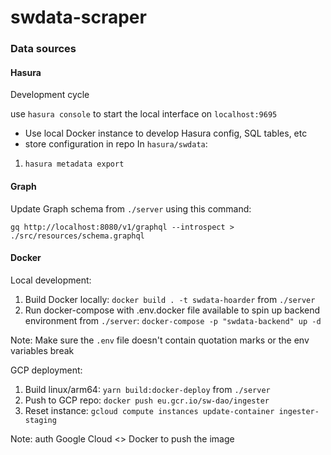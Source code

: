 # swdata-scraper

### Data sources

#### Hasura

Development cycle

use `hasura console` to start the local interface on `localhost:9695`
- Use local Docker instance to develop Hasura config, SQL tables, etc
- store configuration in repo
  In `hasura/swdata`:

1. `hasura metadata export`


#### Graph

Update Graph schema from `./server` using this command:

`gq http://localhost:8080/v1/graphql --introspect > ./src/resources/schema.graphql`

#### Docker

Local development:

1. Build Docker locally: `docker build . -t swdata-hoarder` from `./server`
2. Run docker-compose with .env.docker file available to spin up backend environment from `./server`: `docker-compose -p "swdata-backend" up -d`

Note: Make sure the `.env` file doesn't contain quotation marks or the env variables break

GCP deployment:

1. Build linux/arm64: `yarn build:docker-deploy` from `./server`
2. Push to GCP repo: `docker push eu.gcr.io/sw-dao/ingester`
3. Reset instance: `gcloud compute instances update-container ingester-staging`

Note: auth Google Cloud <> Docker to push the image
